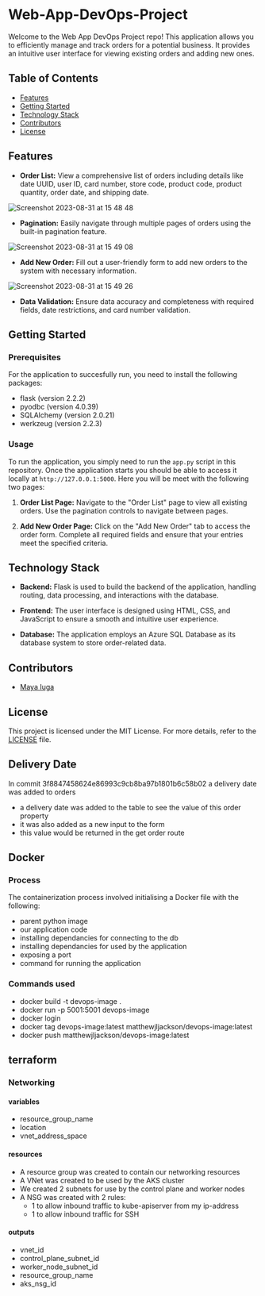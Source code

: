 # Web-App-DevOps-Project

Welcome to the Web App DevOps Project repo! This application allows you to efficiently manage and track orders for a potential business. It provides an intuitive user interface for viewing existing orders and adding new ones.

## Table of Contents

- [Features](#features)
- [Getting Started](#getting-started)
- [Technology Stack](#technology-stack)
- [Contributors](#contributors)
- [License](#license)

## Features

- **Order List:** View a comprehensive list of orders including details like date UUID, user ID, card number, store code, product code, product quantity, order date, and shipping date.
  
![Screenshot 2023-08-31 at 15 48 48](https://github.com/maya-a-iuga/Web-App-DevOps-Project/assets/104773240/3a3bae88-9224-4755-bf62-567beb7bf692)

- **Pagination:** Easily navigate through multiple pages of orders using the built-in pagination feature.
  
![Screenshot 2023-08-31 at 15 49 08](https://github.com/maya-a-iuga/Web-App-DevOps-Project/assets/104773240/d92a045d-b568-4695-b2b9-986874b4ed5a)

- **Add New Order:** Fill out a user-friendly form to add new orders to the system with necessary information.
  
![Screenshot 2023-08-31 at 15 49 26](https://github.com/maya-a-iuga/Web-App-DevOps-Project/assets/104773240/83236d79-6212-4fc3-afa3-3cee88354b1a)

- **Data Validation:** Ensure data accuracy and completeness with required fields, date restrictions, and card number validation.

## Getting Started

### Prerequisites

For the application to succesfully run, you need to install the following packages:

- flask (version 2.2.2)
- pyodbc (version 4.0.39)
- SQLAlchemy (version 2.0.21)
- werkzeug (version 2.2.3)

### Usage

To run the application, you simply need to run the `app.py` script in this repository. Once the application starts you should be able to access it locally at `http://127.0.0.1:5000`. Here you will be meet with the following two pages:

1. **Order List Page:** Navigate to the "Order List" page to view all existing orders. Use the pagination controls to navigate between pages.

2. **Add New Order Page:** Click on the "Add New Order" tab to access the order form. Complete all required fields and ensure that your entries meet the specified criteria.

## Technology Stack

- **Backend:** Flask is used to build the backend of the application, handling routing, data processing, and interactions with the database.

- **Frontend:** The user interface is designed using HTML, CSS, and JavaScript to ensure a smooth and intuitive user experience.

- **Database:** The application employs an Azure SQL Database as its database system to store order-related data.

## Contributors 

- [Maya Iuga]([https://github.com/yourusername](https://github.com/maya-a-iuga))

## License

This project is licensed under the MIT License. For more details, refer to the [LICENSE](LICENSE) file.



## Delivery Date

In commit 3f8847458624e86993c9cb8ba97b1801b6c58b02 a delivery date was added to orders

- a delivery date was added to the table to see the value of this order property
- it was also added as a new input to the form
- this value would be returned in the get order route

## Docker

### Process

The containerization process involved initialising a Docker file with the following:

- parent python image
- our application code
- installing dependancies for connecting to the db
- installing dependancies for used by the application
- exposing a port
- command for running the application

### Commands used

- docker build -t devops-image .
- docker run -p 5001:5001 devops-image
- docker login
- docker tag devops-image:latest matthewjljackson/devops-image:latest
- docker push matthewjljackson/devops-image:latest

## terraform

### Networking

#### variables

- resource_group_name
- location
- vnet_address_space

#### resources

- A resource group was created to contain our networking resources
- A VNet was created to be used by the AKS cluster
- We created 2 subnets for use by the control plane and worker nodes
- A NSG was created with 2 rules:
  - 1 to allow inbound traffic to kube-apiserver from my ip-address
  - 1 to allow inbound traffic for SSH

#### outputs

- vnet_id
- control_plane_subnet_id
- worker_node_subnet_id
- resource_group_name
- aks_nsg_id
